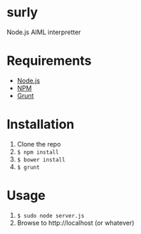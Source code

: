 surly
=====

Node.js AIML interpretter


Requirements
============

 * [Node.js](http://nodejs.org/)
 * [NPM](https://www.npmjs.org/)
 * [Grunt](http://gruntjs.com/)


Installation
============

 1. Clone the repo
 2. `$ npm install`
 3. `$ bower install`
 4. `$ grunt`


Usage
=====

 1. `$ sudo node server.js`
 2. Browse to http://localhost (or whatever)


